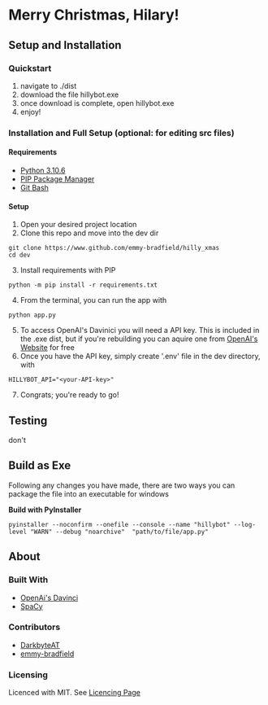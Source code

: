 # Merry Christmas, Hilary!

## Setup and Installation

### Quickstart

1. navigate to ./dist
2. download the file hillybot.exe
3. once download is complete, open hillybot.exe
4. enjoy!

### Installation and Full Setup (optional: for editing src files)

#### Requirements
* [Python 3.10.6](https://www.python.org/downloads/)
* [PIP Package Manager](https://pypi.org/project/pip/)
* [Git Bash](https://git-scm.com/downloads)

#### Setup
1. Open your desired project location
2. Clone this repo and move into the dev dir
```
git clone https://www.github.com/emmy-bradfield/hilly_xmas
cd dev
```
3. Install requirements with PIP
```
python -m pip install -r requirements.txt
```
4. From the terminal, you can run the app with
```
python app.py
```
5. To access OpenAI's Davinici you will need a API key. This is included in the .exe dist, but if you're rebuilding you can aquire one from [OpenAI's Website](https://openai.com/api/) for free
6. Once you have the API key, simply create '.env' file in the dev directory, with
```
HILLYBOT_API="<your-API-key>"
```
7. Congrats; you're ready to go!

## Testing
don't

## Build as Exe
Following any changes you have made, there are two ways you can package the file into an executable for windows

**Build with PyInstaller**
```
pyinstaller --noconfirm --onefile --console --name "hillybot" --log-level "WARN" --debug "noarchive"  "path/to/file/app.py"
```

## About

### Built With
* [OpenAi's Davinci](https://www.github.com/openai)
* [SpaCy](https://github.com/explosion/spaCy)

### Contributors
* [DarkbyteAT](https://www.github.com/darkbyteAT)
* [emmy-bradfield](https://www.github.com/emmy-bradfield)

### Licensing
Licenced with MIT. See [Licencing Page](https://github.com/emmy-bradfield/hilly_xmas/blob/master/LICENSE)
